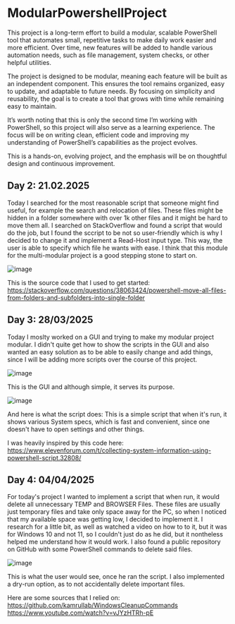 # ModularPowershellProject

This project is a long-term effort to build a modular, scalable PowerShell tool that automates small, repetitive tasks to make daily work easier and more efficient. Over time, new features will be added to handle various automation needs, such as file management, system checks, or other helpful utilities.

The project is designed to be modular, meaning each feature will be built as an independent component. This ensures the tool remains organized, easy to update, and adaptable to future needs. By focusing on simplicity and reusability, the goal is to create a tool that grows with time while remaining easy to maintain.

It’s worth noting that this is only the second time I’m working with PowerShell, so this project will also serve as a learning experience. The focus will be on writing clean, efficient code and improving my understanding of PowerShell’s capabilities as the project evolves.

This is a hands-on, evolving project, and the emphasis will be on thoughtful design and continuous improvement.

## Day 2: 21.02.2025

Today I searched for the most reasonable script that someone might find useful, for example the search and relocation of files. These files might be hidden in a folder somewhere with over 1k other files and it might be hard to move them all. I searched on StackOverflow and found a script that would do the job, but I found the sccript to be not so user-friendly which is why I decided to change it and implement a Read-Host input type. This way, the user is able to specify which file he wants with ease. I think that this module for the multi-modular project is a good stepping stone to start on.

![image](https://github.com/user-attachments/assets/5d134876-fa13-4b38-8514-28d24f73b525)

This is the source code that I used to get started:
https://stackoverflow.com/questions/38063424/powershell-move-all-files-from-folders-and-subfolders-into-single-folder

## Day 3: 28/03/2025
Today I moslty worked on a GUI and trying to make my modular project modular. I didn't quite get how to show the scripts in the GUI and also wanted an easy solution as to be able to easily change and add things, since I will be adding more scripts over the course of this project.

![image](https://github.com/user-attachments/assets/f0422b2f-e4ae-40fd-b30d-8fea1b1e7a90)

This is the GUI and although simple, it serves its purpose.

![image](https://github.com/user-attachments/assets/057a152a-7ed8-4fb7-bc0a-bdadb50e6cf5)

And here is what the script does:
This is a simple script that when it's run, it shows various System specs, which is fast and convenient, since one doesn't have to open settings and other things.

I was heavily inspired by this code here:
https://www.elevenforum.com/t/collecting-system-information-using-powershell-script.32808/

## Day 4: 04/04/2025
For today's project I wanted to implement a script that when run, it would delete all unnecessary TEMP and BROWSER Files. These files are usually just temporary files and take only space away for the PC, so when I noticed that my available space was getting low, I decided to implement it.
I research for a little bit, as well as watched a video on how to to it, but it was for Windows 10 and not 11, so I couldn't just do as he did, but it nontheless helped me understand how it would work. I also found a public repository on GitHub with some PowerShell commands to delete said files.

![image](https://github.com/user-attachments/assets/af6982fc-7453-478a-b445-a26b80ed01de)

This is what the user would see, once he ran the script. I also implemented a dry-run option, as to not accidentally delete important files.

Here are some sources that I relied on:
https://github.com/kamrullab/WindowsCleanupCommands
https://www.youtube.com/watch?v=vJYzHTRh-pE

